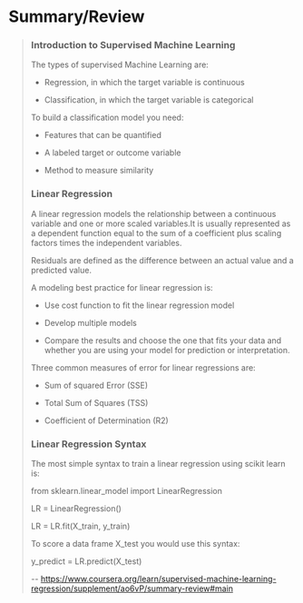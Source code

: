 # Summary/Review
> 
> ### **Introduction to Supervised Machine Learning**
> 
> The types of supervised Machine Learning are:
> 
> *   Regression, in which the target variable is continuous
> 
> *   Classification, in which the target variable is categorical
> 
> To build a classification model you need:
> 
> *   Features that can be quantified
> 
> *   A labeled target or outcome variable
> 
> *   Method to measure similarity 
> 
> ### **Linear Regression**
> 
> A linear regression models the relationship between a continuous variable and one or more scaled variables.It is usually represented as a dependent function equal to the sum of a coefficient plus scaling factors times the independent variables. 
> 
> Residuals are defined as the difference between an actual value and a predicted value. 
> 
> A modeling best practice for linear regression is:
> 
> *   Use cost function to fit the linear regression model
> 
> *   Develop multiple models
> 
> *   Compare the results and choose the one that fits your data and whether you are using your model for prediction or interpretation. 
> 
> Three common measures of error for linear regressions are:
> 
> *   Sum of squared Error (SSE)
> 
> *   Total Sum of Squares (TSS)
> 
> *   Coefficient of Determination (R2)
> 
> ### **Linear Regression** **Syntax**
> 
> The most simple syntax to train a linear regression using scikit learn is:
> 
> from sklearn.linear_model import LinearRegression
> 
> LR = LinearRegression()
> 
> LR = LR.fit(X_train, y_train) 
> 
> To score a data frame X_test you would use this syntax:
> 
> y_predict = LR.predict(X_test)
>
> -- https://www.coursera.org/learn/supervised-machine-learning-regression/supplement/ao6vP/summary-review#main
